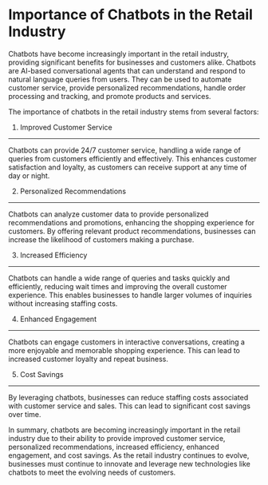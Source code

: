 Importance of Chatbots in the Retail Industry
===========================================================

Chatbots have become increasingly important in the retail industry, providing significant benefits for businesses and customers alike. Chatbots are AI-based conversational agents that can understand and respond to natural language queries from users. They can be used to automate customer service, provide personalized recommendations, handle order processing and tracking, and promote products and services.

The importance of chatbots in the retail industry stems from several factors:

1. Improved Customer Service
----------------------------

Chatbots can provide 24/7 customer service, handling a wide range of queries from customers efficiently and effectively. This enhances customer satisfaction and loyalty, as customers can receive support at any time of day or night.

2. Personalized Recommendations
-------------------------------

Chatbots can analyze customer data to provide personalized recommendations and promotions, enhancing the shopping experience for customers. By offering relevant product recommendations, businesses can increase the likelihood of customers making a purchase.

3. Increased Efficiency
-----------------------

Chatbots can handle a wide range of queries and tasks quickly and efficiently, reducing wait times and improving the overall customer experience. This enables businesses to handle larger volumes of inquiries without increasing staffing costs.

4. Enhanced Engagement
----------------------

Chatbots can engage customers in interactive conversations, creating a more enjoyable and memorable shopping experience. This can lead to increased customer loyalty and repeat business.

5. Cost Savings
---------------

By leveraging chatbots, businesses can reduce staffing costs associated with customer service and sales. This can lead to significant cost savings over time.

In summary, chatbots are becoming increasingly important in the retail industry due to their ability to provide improved customer service, personalized recommendations, increased efficiency, enhanced engagement, and cost savings. As the retail industry continues to evolve, businesses must continue to innovate and leverage new technologies like chatbots to meet the evolving needs of customers.
